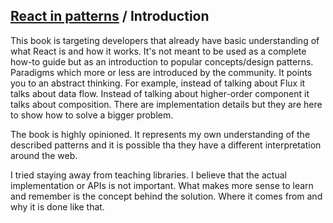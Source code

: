## [React in patterns](../../README.md) / Introduction

This book is targeting developers that already have basic understanding of what React is and how it works. It's not meant to be used as a complete how-to guide but as an introduction to popular concepts/design patterns. Paradigms which more or less are introduced by the community. It points you to an abstract thinking. For example, instead of talking about Flux it talks about data flow. Instead of talking about higher-order component it talks about composition. There are implementation details but they are here to show how to solve a bigger problem.

The book is highly opinioned. It represents my own understanding of the described patterns and it is possible tha they have a different interpretation around the web.

I tried staying away from teaching libraries. I believe that the actual implementation or APIs is not important. What makes more sense to learn and remember is the concept behind the solution. Where it comes from and why it is done like that.